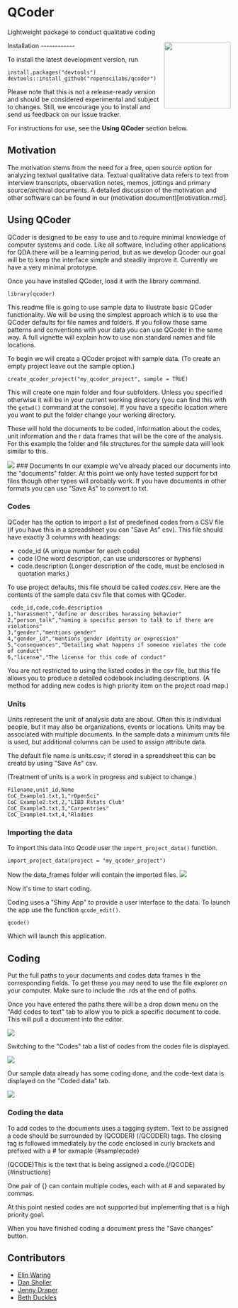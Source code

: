 <!-- README.md is generated from README.Rmd. Please edit that file -->
QCoder
======

Lightweight package to conduct qualitative coding  
<p>
<img src="hex/imgHex.png", width="150", align="right" />
</p>
Installation
------------

To install the latest development version, run

    install.packages("devtools")
    devtools::install_github("ropenscilabs/qcoder")

Please note that this is not a release-ready version and should be
considered experimental and subject to changes. Still, we encourage you
to install and send us feedback on our issue tracker.

For instructions for use, see the **Using QCoder** section below.

Motivation
----------

The motivation stems from the need for a free, open source option for
analyzing textual qualitative data. Textual qualitative data refers to
text from interview transcripts, observation notes, memos, jottings and
primary source/archival documents. A detailed discussion of the
motivation and other software can be found in our (motivation
document)\[motivation.rmd\].

Using QCoder
------------

QCoder is designed to be easy to use and to require minimal knowledge of
computer systems and code. Like all software, including other
applications for QDA there will be a learning period, but as we develop
Qcoder our goal will be to keep the interface simple and steadily
improve it. Currently we have a very minimal prototype.

Once you have installed QCoder, load it with the library command.

    library(qcoder)

This readme file is going to use sample data to illustrate basic QCoder
functionality. We will be using the simplest approach which is to use
the QCoder defaults for file names and folders. If you follow those same
patterns and conventions with your data you can use QCoder in the same
way. A full vignette will explain how to use non standard names and file
locations.

To begin we will create a QCoder project with sample data. (To create an
empty project leave out the sample option.)

    create_qcoder_project("my_qcoder_project", sample = TRUE)

This will create one main folder and four subfolders. Unless you
specified otherwise it will be in your current working directory (you
can find this with the `getwd()` command at the console). If you have a
specific location where you want to put the folder change your working
directory.

These will hold the documents to be coded, information about the codes,
unit information and the r data frames that will be the core of the
analysis. For this example the folder and file structures for the sample
data will look similar to this.

![](images/folderstructure.png) \#\#\# Documents In our example we've
already placed our documents into the "documents" folder. At this point
we only have tested support for txt files though other types will
probably work. If you have documents in other formats you can use "Save
As" to convert to txt.

### Codes

QCoder has the option to import a list of predefined codes from a CSV
file (if you have this in a spreadsheet you can "Save As" csv). This
file should have exactly 3 columns with headings:

-   code\_id (A unique number for each code)
-   code (One word description, can use underscores or hyphens)
-   code.description (Longer description of the code, must be enclosed
    in quotation marks.)

To use project defaults, this file should be called *codes.csv*. Here
are the contents of the sample data csv file that comes with QCoder.

     code_id,code,code.description
    1,"harassment","define or describes harassing behavior"
    2,"person_talk","naming a specific person to talk to if there are violations"
    3,"gender","mentions gender"
    4,"gender_id","mentions gender identity or expression"
    5,"consequences","Detailing what happens if someone violates the code of conduct"
    6,"license","The license for this code of conduct"

You are not restricted to using the listed codes in the csv file, but
this file allows you to produce a detailed codebook including
descriptions. (A method for adding new codes is high priority item on
the project road map.)

### Units

Units represent the unit of analysis data are about. Often this is
individual people, but it may also be organizations, events or
locations. Units may be associated with multiple documents. In the
sample data a minimum units file is used, but additional columns can be
used to assign attribute data.

The default file name is units.csv; if stored in a spreadsheet this can
be creatd by using "Save As" csv.

(Treatment of units is a work in progress and subject to change.)

    Filename,unit_id,Name
    CoC_Example1.txt,1,"rOpenSci"
    CoC_Example2.txt,2,"LIBD Rstats Club"
    CoC_Example3.txt,3,"Carpentries"
    CoC_Example4.txt,4,"Rladies

### Importing the data

To import this data into Qcode user the `import_project_data()`
function.

    import_project_data(project = "my_qcoder_project")

Now the data\_frames folder will contain the imported files.
![](images/data_frames_folder.jpg)

Now it's time to start coding.

Coding uses a "Shiny App" to provide a user interface to the data. To
launch the app use the function `qcode_edit()`.

    qcode()

Which will launch this application.

Coding
------

Put the full paths to your documents and codes data frames in the
corresponding fields. To get these you may need to use the file explorer
on your computer. Make sure to include the .rds at the end of paths.

Once you have entered the paths there will be a drop down menu on the
"Add codes to text" tab to allow you to pick a specific document to
code. This will pull a document into the editor.

![](images/qedit2.png)

Switching to the "Codes" tab a list of codes from the codes file is
displayed.

![](images/codestab.png)

Our sample data already has some coding done, and the code-text data is
displayed on the "Coded data" tab.

![](images/codeddata.png)

### Coding the data

To add codes to the documents uses a tagging system. Text to be assigned
a code should be surrounded by (QCODER) (/QCODER) tags. The closing tag
is followed immediately by the code enclosed in curly brackets and
prefixed with a \# for exmaple {\#samplecode}

(QCODE)This is the text that is being assigned a
code.(/QCODE){\#instructions}

One pair of {} can contain multiple codes, each with at \# and separated
by commas.

At this point nested codes are not supported but implementing that is a
high priority goal.

When you have finished coding a document press the "Save changes"
button.

Contributors
------------

-   [Elin Waring](https://github.com/elinw)
-   [Dan Sholler](https://github.com/dsholler)
-   [Jenny Draper](https://github.com/learithe)
-   [Beth Duckles](https://github.com/bduckles)
